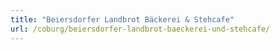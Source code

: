 ```yaml
---
title: "Beiersdorfer Landbrot Bäckerei & Stehcafe"
url: /coburg/beiersdorfer-landbrot-baeckerei-und-stehcafe/
---
```

